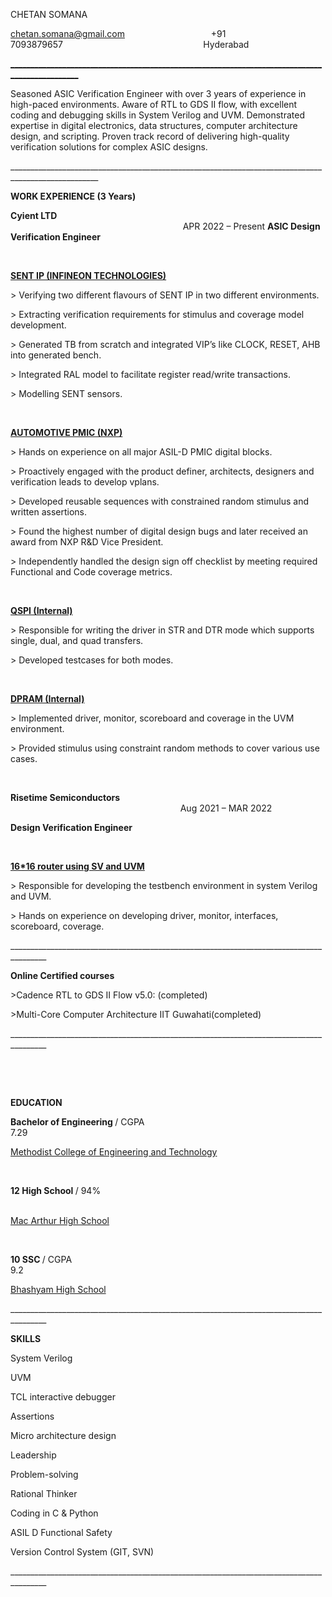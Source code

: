 <p>CHETAN SOMANA&nbsp;&nbsp;&nbsp;&nbsp;&nbsp;&nbsp;&nbsp;&nbsp; &nbsp;&nbsp;</p>
<p><a href="mailto:chetan.somana@gmail.com">chetan.somana@gmail.com</a>&nbsp;&nbsp;&nbsp;&nbsp;&nbsp;&nbsp;&nbsp;&nbsp;&nbsp;&nbsp;&nbsp;&nbsp;&nbsp;&nbsp;&nbsp;&nbsp;&nbsp;&nbsp;&nbsp;&nbsp;&nbsp;&nbsp;&nbsp;&nbsp;&nbsp;&nbsp;&nbsp;&nbsp;&nbsp;&nbsp;&nbsp;&nbsp;&nbsp;&nbsp; +91 7093879657&nbsp;&nbsp;&nbsp;&nbsp;&nbsp;&nbsp;&nbsp;&nbsp;&nbsp;&nbsp;&nbsp;&nbsp;&nbsp;&nbsp;&nbsp;&nbsp;&nbsp;&nbsp;&nbsp;&nbsp;&nbsp;&nbsp;&nbsp;&nbsp;&nbsp;&nbsp;&nbsp;&nbsp;&nbsp;&nbsp;&nbsp;&nbsp;&nbsp;&nbsp;&nbsp;&nbsp;&nbsp;&nbsp;&nbsp;&nbsp;&nbsp;&nbsp;&nbsp;&nbsp;&nbsp;&nbsp;&nbsp;&nbsp;&nbsp;&nbsp;&nbsp;&nbsp;&nbsp;&nbsp;&nbsp;&nbsp; Hyderabad</p>
<p><u>_______________________________________________________________________________________________</u></p>
<p>Seasoned ASIC Verification Engineer with over 3 years of experience in high-paced environments. Aware of RTL to GDS II flow, with excellent coding and debugging skills in System Verilog and UVM. Demonstrated expertise in digital electronics, data structures, computer architecture design, and scripting. Proven track record of delivering high-quality verification solutions for complex ASIC designs.</p>
<p>____________________________________________________________________________________________________</p>
<p><strong>WORK EXPERIENCE (3 Years)</strong></p>
<p><strong>Cyient LTD</strong>&nbsp;&nbsp;&nbsp;&nbsp;&nbsp;&nbsp;&nbsp;&nbsp;&nbsp;&nbsp;&nbsp;&nbsp;&nbsp;&nbsp;&nbsp;&nbsp;&nbsp;&nbsp;&nbsp;&nbsp;&nbsp;&nbsp;&nbsp;&nbsp;&nbsp;&nbsp;&nbsp;&nbsp;&nbsp;&nbsp;&nbsp;&nbsp;&nbsp;&nbsp;&nbsp;&nbsp;&nbsp;&nbsp;&nbsp;&nbsp;&nbsp;&nbsp;&nbsp;&nbsp;&nbsp;&nbsp;&nbsp;&nbsp;&nbsp;&nbsp;&nbsp;&nbsp;&nbsp;&nbsp; &nbsp;&nbsp;&nbsp;&nbsp;&nbsp;&nbsp;&nbsp;&nbsp;&nbsp;&nbsp;&nbsp;&nbsp;&nbsp;&nbsp;&nbsp;&nbsp;&nbsp;&nbsp;&nbsp;&nbsp;&nbsp;&nbsp;&nbsp;&nbsp;&nbsp;&nbsp;&nbsp;&nbsp;&nbsp;&nbsp;&nbsp;&nbsp;&nbsp;&nbsp;&nbsp;&nbsp;&nbsp;&nbsp;&nbsp;&nbsp;&nbsp;&nbsp;&nbsp;&nbsp;&nbsp;&nbsp;&nbsp;&nbsp;&nbsp;&nbsp;&nbsp;&nbsp;&nbsp;&nbsp;&nbsp;&nbsp;&nbsp;&nbsp; &nbsp;&nbsp;&nbsp;&nbsp;&nbsp;&nbsp;&nbsp;&nbsp;&nbsp;&nbsp;&nbsp;APR 2022 &ndash; Present <strong>ASIC Design Verification Engineer</strong></p>
<p>&nbsp;</p>
<p><strong><u>SENT IP (INFINEON TECHNOLOGIES)</u></strong></p>
<p>&gt; Verifying two different flavours of SENT IP in two different environments.</p>
<p>&gt; Extracting verification requirements for stimulus and coverage model development.</p>
<p>&gt; Generated TB from scratch and integrated VIP&rsquo;s like CLOCK, RESET, AHB into generated bench.</p>
<p>&gt; Integrated RAL model to facilitate register read/write transactions.</p>
<p>&gt; Modelling SENT sensors.</p>
<p>&nbsp;</p>
<p><strong><u>AUTOMOTIVE PMIC (NXP)</u></strong></p>
<p>&gt; Hands on experience on all major ASIL-D PMIC digital blocks.</p>
<p>&gt; Proactively engaged with the product definer, architects, designers and verification leads to develop vplans.</p>
<p>&gt; Developed reusable sequences with constrained random stimulus and written assertions.</p>
<p>&gt; Found the highest number of digital design bugs and later received an award from NXP R&amp;D Vice President.</p>
<p>&gt; Independently handled the design sign off checklist by meeting required Functional and Code coverage metrics.</p>
<p>&nbsp;</p>
<p><strong><u>QSPI (Internal) </u></strong></p>
<p>&gt; Responsible for writing the driver in STR and DTR mode which supports single, dual, and quad transfers.</p>
<p>&gt; Developed testcases for both modes.</p>
<p>&nbsp;</p>
<p><strong><u>DPRAM (Internal)</u></strong></p>
<p>&gt; Implemented driver, monitor, scoreboard and coverage in the UVM environment.</p>
<p>&gt; Provided stimulus using constraint random methods to cover various use cases.</p>
<p><strong>&nbsp;</strong></p>
<p><strong>Risetime Semiconductors</strong>&nbsp;&nbsp;&nbsp;&nbsp;&nbsp;&nbsp;&nbsp;&nbsp;&nbsp;&nbsp;&nbsp;&nbsp;&nbsp;&nbsp;&nbsp;&nbsp;&nbsp;&nbsp;&nbsp;&nbsp;&nbsp;&nbsp;&nbsp;&nbsp;&nbsp; &nbsp;&nbsp;&nbsp;&nbsp;&nbsp;&nbsp;&nbsp;&nbsp;&nbsp;&nbsp;&nbsp;&nbsp;&nbsp;&nbsp;&nbsp;&nbsp;&nbsp;&nbsp;&nbsp;&nbsp;&nbsp;&nbsp;&nbsp;&nbsp;&nbsp;&nbsp;&nbsp;&nbsp;&nbsp;&nbsp;&nbsp;&nbsp;&nbsp;&nbsp;&nbsp;&nbsp;&nbsp;&nbsp;&nbsp;&nbsp;&nbsp;&nbsp;&nbsp;&nbsp;&nbsp;&nbsp;&nbsp;&nbsp;&nbsp;&nbsp;&nbsp;&nbsp;&nbsp;&nbsp;&nbsp;&nbsp;&nbsp;&nbsp; &nbsp;&nbsp;&nbsp;&nbsp;&nbsp;&nbsp;&nbsp;&nbsp;&nbsp;&nbsp;Aug 2021 &ndash; MAR 2022</p>
<p><strong>Design Verification Engineer</strong></p>
<p>&nbsp;</p>
<p><strong><u>16*16 router using SV and UVM </u></strong></p>
<p>&gt; Responsible for developing the testbench environment in system Verilog and UVM.</p>
<p>&gt; Hands on experience on developing driver, monitor, interfaces, scoreboard, coverage.</p>
<p>_______________________________________________________________________________________</p>
<p><strong>Online Certified courses</strong></p>
<p>&gt;Cadence RTL to GDS II Flow v5.0: (completed)</p>
<p>&gt;Multi-Core Computer Architecture IIT Guwahati(completed)</p>
<p>_______________________________________________________________________________________</p>
<p><strong>&nbsp;</strong></p>
<p><strong>&nbsp;</strong></p>
<p><strong>EDUCATION</strong></p>
<p><strong>Bachelor of Engineering </strong>/ CGPA 7.29&nbsp;&nbsp;&nbsp;&nbsp;&nbsp;&nbsp;&nbsp;&nbsp;&nbsp;&nbsp;&nbsp;&nbsp;&nbsp;&nbsp;&nbsp;&nbsp;&nbsp;&nbsp;&nbsp;&nbsp;&nbsp;&nbsp;&nbsp;&nbsp;&nbsp;&nbsp;&nbsp;&nbsp;&nbsp;&nbsp;&nbsp;&nbsp;&nbsp;&nbsp;&nbsp;&nbsp;&nbsp;&nbsp;&nbsp;&nbsp;&nbsp;&nbsp;&nbsp;&nbsp;&nbsp;&nbsp;&nbsp;&nbsp;&nbsp;&nbsp;&nbsp;&nbsp;&nbsp;&nbsp;&nbsp;&nbsp;&nbsp;&nbsp;&nbsp;&nbsp;&nbsp;&nbsp;&nbsp;&nbsp;&nbsp;&nbsp;&nbsp;&nbsp;&nbsp;&nbsp;&nbsp;&nbsp;&nbsp;&nbsp;&nbsp;&nbsp;&nbsp;&nbsp;&nbsp;&nbsp;&nbsp;&nbsp;&nbsp;&nbsp;&nbsp;&nbsp;&nbsp;</p>
<p><u>Methodist College of Engineering and Technology </u></p>
<p><strong>&nbsp;</strong></p>
<p><strong>12 High School </strong>/ 94%&nbsp;&nbsp;&nbsp;&nbsp;&nbsp;&nbsp;&nbsp;&nbsp;&nbsp;&nbsp;&nbsp;&nbsp;&nbsp;&nbsp;&nbsp;&nbsp;&nbsp;&nbsp;&nbsp;&nbsp;&nbsp;&nbsp;&nbsp;&nbsp;&nbsp;&nbsp;&nbsp;&nbsp;&nbsp;&nbsp;&nbsp;&nbsp;&nbsp;&nbsp;&nbsp;&nbsp;&nbsp;&nbsp;&nbsp;&nbsp;&nbsp;&nbsp;&nbsp;&nbsp;&nbsp;&nbsp;&nbsp;&nbsp;&nbsp;&nbsp;&nbsp;&nbsp;&nbsp; &nbsp;&nbsp;&nbsp;&nbsp;&nbsp;&nbsp;&nbsp;&nbsp;&nbsp;&nbsp;&nbsp;&nbsp;&nbsp;&nbsp;&nbsp;&nbsp;&nbsp;&nbsp;&nbsp;&nbsp;&nbsp;&nbsp;&nbsp;&nbsp;&nbsp;&nbsp;&nbsp;&nbsp;&nbsp;&nbsp;&nbsp;&nbsp;&nbsp;&nbsp;&nbsp;&nbsp;&nbsp;&nbsp;&nbsp;&nbsp;&nbsp;&nbsp;&nbsp;&nbsp;&nbsp;&nbsp;&nbsp;&nbsp;&nbsp;&nbsp;&nbsp;&nbsp;&nbsp;&nbsp;&nbsp;&nbsp;&nbsp;&nbsp;&nbsp;&nbsp;&nbsp;&nbsp;&nbsp;&nbsp;&nbsp;&nbsp;&nbsp;&nbsp;&nbsp;&nbsp; &nbsp;&nbsp;&nbsp;&nbsp;&nbsp;&nbsp;&nbsp;&nbsp;&nbsp;&nbsp;&nbsp;&nbsp;&nbsp;&nbsp; &nbsp;&nbsp;&nbsp;&nbsp;&nbsp;&nbsp;&nbsp;&nbsp;&nbsp;&nbsp;&nbsp;&nbsp;&nbsp;&nbsp;&nbsp;&nbsp;&nbsp;&nbsp;&nbsp;&nbsp;&nbsp;&nbsp;&nbsp;&nbsp;&nbsp;&nbsp;&nbsp;&nbsp;&nbsp;&nbsp;&nbsp;&nbsp;&nbsp;&nbsp;&nbsp;&nbsp;</p>
<p><u>Mac Arthur High School</u></p>
<p><strong>&nbsp;</strong></p>
<p><strong>10 SSC </strong>/ CGPA 9.2&nbsp;&nbsp;&nbsp;&nbsp;&nbsp;&nbsp;&nbsp;&nbsp;&nbsp;&nbsp;&nbsp;&nbsp;&nbsp;&nbsp;&nbsp;&nbsp;&nbsp;&nbsp;&nbsp;&nbsp;&nbsp;&nbsp;&nbsp;&nbsp;&nbsp;&nbsp;&nbsp;&nbsp;&nbsp;&nbsp;&nbsp;&nbsp;&nbsp;&nbsp;&nbsp;&nbsp;&nbsp;&nbsp;&nbsp;&nbsp;&nbsp;&nbsp;&nbsp;&nbsp;&nbsp;&nbsp;&nbsp;&nbsp;&nbsp;&nbsp;&nbsp;&nbsp;&nbsp;&nbsp;&nbsp;&nbsp;&nbsp;&nbsp;&nbsp;&nbsp;&nbsp;&nbsp;&nbsp;&nbsp;&nbsp;&nbsp;&nbsp;&nbsp;&nbsp;&nbsp;&nbsp;&nbsp;&nbsp;&nbsp;&nbsp;&nbsp;&nbsp;&nbsp;&nbsp;&nbsp;&nbsp;&nbsp;&nbsp;&nbsp;&nbsp;&nbsp;&nbsp;&nbsp;&nbsp;&nbsp;&nbsp;&nbsp;&nbsp;&nbsp;&nbsp;&nbsp;&nbsp;&nbsp;&nbsp;&nbsp;&nbsp;&nbsp;&nbsp;&nbsp;&nbsp;&nbsp;&nbsp;&nbsp;&nbsp;&nbsp;&nbsp;&nbsp;&nbsp;&nbsp;&nbsp;&nbsp;&nbsp;&nbsp;&nbsp;&nbsp;</p>
<p><u>Bhashyam High School</u></p>
<p>_______________________________________________________________________________________</p>
<p><strong>SKILLS</strong></p>
<p>System Verilog</p>
<p>UVM</p>
<p>TCL interactive debugger</p>
<p>Assertions</p>
<p>Micro architecture design</p>
<p>Leadership</p>
<p>Problem-solving</p>
<p>Rational Thinker</p>
<p>Coding in C &amp; Python</p>
<p>ASIL D Functional Safety</p>
<p>Version Control System (GIT, SVN)</p>
<p>_______________________________________________________________________________________</p>
<p><strong>&nbsp;</strong></p>
<p><strong>&nbsp;</strong></p>
<p><strong>&nbsp;</strong></p>
<p>&nbsp;</p>
